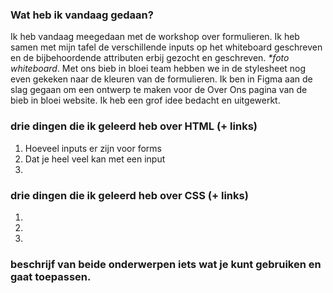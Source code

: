 ### Wat heb ik vandaag gedaan?
Ik heb vandaag meegedaan met de workshop over formulieren. Ik heb samen met mijn tafel de verschillende inputs op het whiteboard geschreven en de bijbehoordende attributen erbij gezocht en geschreven. 
_*foto whiteboard_.
Met ons bieb in bloei team hebben we in de stylesheet nog even gekeken naar de kleuren van de formulieren. Ik ben in Figma aan de slag gegaan om een ontwerp te maken voor de Over Ons pagina van de bieb in bloei website. Ik heb een grof idee bedacht en uitgewerkt.

### drie dingen die ik geleerd heb over HTML (+ links)
1. Hoeveel inputs er zijn voor forms
2. Dat je heel veel kan met een input 
3. 

### drie dingen die ik geleerd heb over CSS (+ links)
1. 
2.
3.

### beschrijf van beide onderwerpen iets wat je kunt gebruiken en gaat toepassen.

